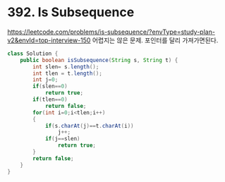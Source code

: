 # 392. Is Subsequence
https://leetcode.com/problems/is-subsequence/?envType=study-plan-v2&envId=top-interview-150
어렵지는 않은 문제. 포인터를 달리 가져가면된다.
```java
class Solution {
    public boolean isSubsequence(String s, String t) {
        int slen= s.length();
        int tlen = t.length();
        int j=0;
        if(slen==0)
            return true;
        if(tlen==0)
            return false;
        for(int i=0;i<tlen;i++)
        {
            if(s.charAt(j)==t.charAt(i))
                j++;
            if(j==slen)
                return true;
        }
        return false;
    }
}

```